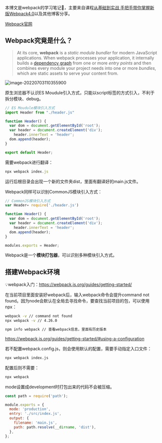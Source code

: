 本博文是webpack的学习笔记📒，主要来自课程[从基础到实战 手把手带你掌握新版Webpack4.0](https://coding.imooc.com/class/316.html)以及其他博客分享。

[Webpack官网](https://webpack.js.org/)

## Webpack究竟是什么？

> At its core, **webpack** is a *static module bundler* for modern JavaScript applications. When webpack processes your application, it internally builds a [dependency graph](https://webpack.js.org/concepts/dependency-graph/) from one or more *entry points* and then combines every module your project needs into one or more *bundles*, which are static assets to serve your content from.

![image-20220703110355900](http://qny.mrpwei.cc/uPic/image-20220703110355900.png)



原生浏览器不认识ES Moudule引入方式，只能以script标签的方式引入，不利于拆分模块、debug。

```js
// ES Moudule模块引入方式
import Header from "./header.js"
```

```js
function Header() {
  var dom = document.getElementById('root');
  var header = document.createElement('div');
	header.innerText = 'header';
  dom.append(header);
}

export default Header;
```

需要webpack进行翻译：

```js
npx webpack index.js
```

运行后根目录会出现一个新的文件夹dist，里面有翻译好的main.js文件。  



Webpack同样可以识别CommonJS模块引入方式：

```js
// CommonJS模块引入方式
var Header= require('./header.js')
```

```js
function Header() {
  var dom = document.getElementById('root');
  var header = document.createElement('div');
	header.innerText = 'header';
  dom.append(header);
}

modules.exports = Header;
```



Webpack是一个**模块打包器**，可以识别多种模块引入方式。



## 搭建Webpack环境

💡webpack入门：https://webpack.js.org/guides/getting-started/

在当前项目里面安装好webpack后，输入webpack命令会提升command not found。因为node会默认在全局去寻找命令，要查找当前项目的包，可以使用npx：

```bash
webpack -v // command not found
npx webpack -v // 4.26.0
```



```bash
npm info webpack // 查看webpack信息，里面有历史版本
```



https://webpack.js.org/guides/getting-started/#using-a-configuration

若不配置webpack.config.js，则会使用默认的配置，需要手动指定入口文件：

```bash
npx webpack index.js
```

配置后则不需要：

```bash
npx webpack
```



mode设置成development时打包出来的代码不会被压缩。

```js
const path = require('path');

module.exports = {
  mode: 'production',
  entry: './src/index.js',
  output: {
    filename: 'main.js',
    path: path.resolve(__dirname, 'dist'),
  },
};
```



